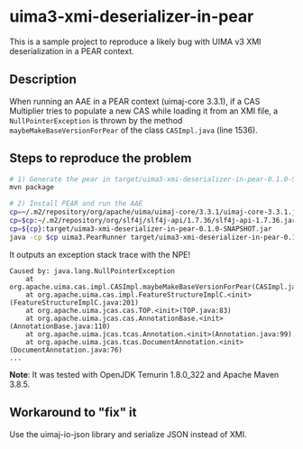 
# uima3-xmi-deserializer-in-pear

This is a sample project to reproduce a likely bug with UIMA v3 XMI deserialization in a PEAR context.


## Description

When running an AAE in a PEAR context (uimaj-core 3.3.1), if a CAS Multiplier tries to populate a new CAS while loading it from an XMI file,
a `NullPointerException` is thrown by the method `maybeMakeBaseVersionForPear` of the class `CASImpl.java` (line 1536).


## Steps to reproduce the problem

```sh
# 1) Generate the pear in target/uima3-xmi-deserializer-in-pear-0.1.0-SNAPSHOT.pear
mvn package

# 2) Install PEAR and run the AAE
cp=~/.m2/repository/org/apache/uima/uimaj-core/3.3.1/uimaj-core-3.3.1.jar
cp=$cp:~/.m2/repository/org/slf4j/slf4j-api/1.7.36/slf4j-api-1.7.36.jar
cp=${cp}:target/uima3-xmi-deserializer-in-pear-0.1.0-SNAPSHOT.jar
java -cp $cp uima3.PearRunner target/uima3-xmi-deserializer-in-pear-0.1.0-SNAPSHOT.pear
```

It outputs an exception stack trace with the NPE!

```
Caused by: java.lang.NullPointerException
	at org.apache.uima.cas.impl.CASImpl.maybeMakeBaseVersionForPear(CASImpl.java:1536)
	at org.apache.uima.cas.impl.FeatureStructureImplC.<init>(FeatureStructureImplC.java:201)
	at org.apache.uima.jcas.cas.TOP.<init>(TOP.java:83)
	at org.apache.uima.jcas.cas.AnnotationBase.<init>(AnnotationBase.java:110)
	at org.apache.uima.jcas.tcas.Annotation.<init>(Annotation.java:99)
	at org.apache.uima.jcas.tcas.DocumentAnnotation.<init>(DocumentAnnotation.java:76)
...
```

**Note**: It was tested with OpenJDK Temurin 1.8.0_322 and Apache Maven 3.8.5.


## Workaround to "fix" it

Use the uimaj-io-json library and serialize JSON instead of XMI.

